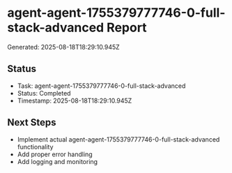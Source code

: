 # agent-agent-1755379777746-0-full-stack-advanced Report

Generated: 2025-08-18T18:29:10.945Z

## Status
- Task: agent-agent-1755379777746-0-full-stack-advanced
- Status: Completed
- Timestamp: 2025-08-18T18:29:10.945Z

## Next Steps
- Implement actual agent-agent-1755379777746-0-full-stack-advanced functionality
- Add proper error handling
- Add logging and monitoring
